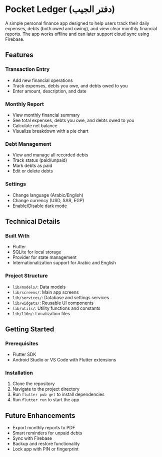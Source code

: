 # Pocket Ledger (دفتر الجيب)

A simple personal finance app designed to help users track their daily expenses, debts (both owed and owing), and view clear monthly financial reports. The app works offline and can later support cloud sync using Firebase.

## Features

### Transaction Entry
- Add new financial operations
- Track expenses, debts you owe, and debts owed to you
- Enter amount, description, and date

### Monthly Report
- View monthly financial summary
- See total expenses, debts you owe, and debts owed to you
- Calculate net balance
- Visualize breakdown with a pie chart

### Debt Management
- View and manage all recorded debts
- Track status (paid/unpaid)
- Mark debts as paid
- Edit or delete debts

### Settings
- Change language (Arabic/English)
- Change currency (USD, SAR, EGP)
- Enable/Disable dark mode

## Technical Details

### Built With
- Flutter
- SQLite for local storage
- Provider for state management
- Internationalization support for Arabic and English

### Project Structure
- `lib/models/`: Data models
- `lib/screens/`: Main app screens
- `lib/services/`: Database and settings services
- `lib/widgets/`: Reusable UI components
- `lib/utils/`: Utility functions and constants
- `lib/l10n/`: Localization files

## Getting Started

### Prerequisites
- Flutter SDK
- Android Studio or VS Code with Flutter extensions

### Installation
1. Clone the repository
2. Navigate to the project directory
3. Run `flutter pub get` to install dependencies
4. Run `flutter run` to start the app

## Future Enhancements
- Export monthly reports to PDF
- Smart reminders for unpaid debts
- Sync with Firebase
- Backup and restore functionality
- Lock app with PIN or fingerprint
